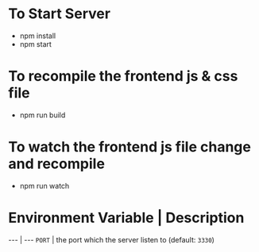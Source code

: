 # To Start Server 
- npm install 
- npm start

# To recompile the frontend js & css file
- npm run build

# To watch the frontend js file change and recompile
- npm run watch


# Environment Variable | Description
--- | ---
`PORT` | the port which the server listen to (default: `3330`)